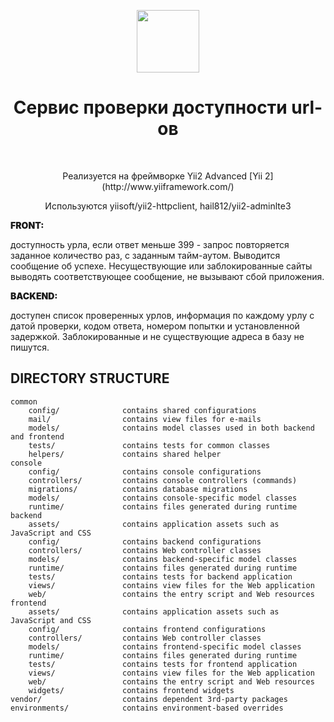 <p align="center">
    <a href="https://github.com/yiisoft" target="_blank">
        <img src="https://avatars0.githubusercontent.com/u/993323" height="100px">
    </a>
    <h1 align="center">Сервис проверки доступности url-ов</h1>
    <br>
</p>

<p align="center" >Реализуется на фреймворке Yii2 Advanced [Yii 2](http://www.yiiframework.com/)</p>

<p align="center" >Используются yiisoft/yii2-httpclient, hail812/yii2-adminlte3 </p>

<p align="center" ><p style="text-transform:uppercase; font-weight: 900">Front: </p> доступность урла, если ответ меньше 399 - запрос повторяется заданное количество раз, с заданным тайм-аутом. Выводится сообщение об успехе. Несуществующие или заблокированные сайты выводять соответствующее сообщение, не вызывают сбой приложения.</p>
<p style="text-align: center" ><p style="text-transform:uppercase;  font-weight: 900">Backend:</p> доступен список проверенных урлов, информация по каждому урлу с датой проверки, кодом ответа, номером попытки и установленной задержкой. Заблокированные и не существующие адреса в базу не пишутся.</p>

DIRECTORY STRUCTURE
-------------------

```
common
    config/              contains shared configurations
    mail/                contains view files for e-mails
    models/              contains model classes used in both backend and frontend
    tests/               contains tests for common classes   
    helpers/             contains shared helper
console
    config/              contains console configurations
    controllers/         contains console controllers (commands)
    migrations/          contains database migrations
    models/              contains console-specific model classes
    runtime/             contains files generated during runtime
backend
    assets/              contains application assets such as JavaScript and CSS
    config/              contains backend configurations
    controllers/         contains Web controller classes
    models/              contains backend-specific model classes
    runtime/             contains files generated during runtime
    tests/               contains tests for backend application    
    views/               contains view files for the Web application
    web/                 contains the entry script and Web resources
frontend
    assets/              contains application assets such as JavaScript and CSS
    config/              contains frontend configurations
    controllers/         contains Web controller classes
    models/              contains frontend-specific model classes
    runtime/             contains files generated during runtime
    tests/               contains tests for frontend application
    views/               contains view files for the Web application
    web/                 contains the entry script and Web resources
    widgets/             contains frontend widgets
vendor/                  contains dependent 3rd-party packages
environments/            contains environment-based overrides
```
